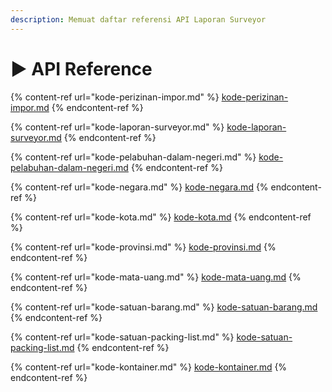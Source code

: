 ```yaml
---
description: Memuat daftar referensi API Laporan Surveyor
---
```


# ▶ API Reference

{% content-ref url="kode-perizinan-impor.md" %}
[kode-perizinan-impor.md](kode-perizinan-impor.md)
{% endcontent-ref %}

{% content-ref url="kode-laporan-surveyor.md" %}
[kode-laporan-surveyor.md](kode-laporan-surveyor.md)
{% endcontent-ref %}

{% content-ref url="kode-pelabuhan-dalam-negeri.md" %}
[kode-pelabuhan-dalam-negeri.md](kode-pelabuhan-dalam-negeri.md)
{% endcontent-ref %}

{% content-ref url="kode-negara.md" %}
[kode-negara.md](kode-negara.md)
{% endcontent-ref %}

{% content-ref url="kode-kota.md" %}
[kode-kota.md](kode-kota.md)
{% endcontent-ref %}

{% content-ref url="kode-provinsi.md" %}
[kode-provinsi.md](kode-provinsi.md)
{% endcontent-ref %}

{% content-ref url="kode-mata-uang.md" %}
[kode-mata-uang.md](kode-mata-uang.md)
{% endcontent-ref %}

{% content-ref url="kode-satuan-barang.md" %}
[kode-satuan-barang.md](kode-satuan-barang.md)
{% endcontent-ref %}

{% content-ref url="kode-satuan-packing-list.md" %}
[kode-satuan-packing-list.md](kode-satuan-packing-list.md)
{% endcontent-ref %}

{% content-ref url="kode-kontainer.md" %}
[kode-kontainer.md](kode-kontainer.md)
{% endcontent-ref %}

